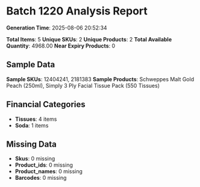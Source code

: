 # Batch 1220 Analysis Report

**Generation Time**: 2025-08-06 20:52:34

**Total Items**: 5
**Unique SKUs**: 2
**Unique Products**: 2
**Total Available Quantity**: 4968.00
**Near Expiry Products**: 0

## Sample Data
**Sample SKUs**: 12404241, 2181383
**Sample Products**: Schweppes Malt Gold Peach (250ml), Simply 3 Ply Facial Tissue Pack (550 Tissues)

## Financial Categories
- **Tissues**: 4 items
- **Soda**: 1 items

## Missing Data
- **Skus**: 0 missing
- **Product_ids**: 0 missing
- **Product_names**: 0 missing
- **Barcodes**: 0 missing
